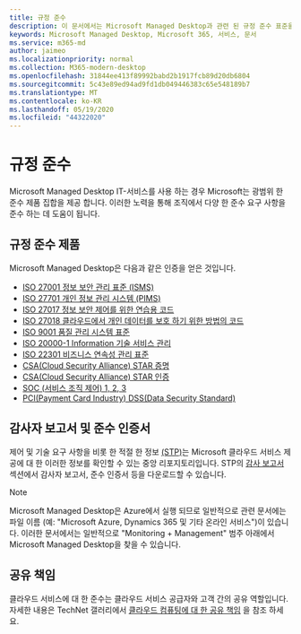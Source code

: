 ```yaml
---
title: 규정 준수
description: 이 문서에서는 Microsoft Managed Desktop과 관련 된 규정 준수 표준을 소개 합니다.
keywords: Microsoft Managed Desktop, Microsoft 365, 서비스, 문서
ms.service: m365-md
author: jaimeo
ms.localizationpriority: normal
ms.collection: M365-modern-desktop
ms.openlocfilehash: 31844ee413f89992babd2b1917fcb89d20db6804
ms.sourcegitcommit: 5c43e89ed94ad9fd1db049446383c65e548189b7
ms.translationtype: MT
ms.contentlocale: ko-KR
ms.lasthandoff: 05/19/2020
ms.locfileid: "44322020"
---
```

# <a name="compliance"></a>규정 준수

Microsoft Managed Desktop IT-서비스를 사용 하는 경우 Microsoft는 광범위 한 준수 제품 집합을 제공 합니다. 이러한 노력을 통해 조직에서 다양 한 준수 요구 사항을 준수 하는 데 도움이 됩니다.

## <a name="compliance-offerings"></a>규정 준수 제품

Microsoft Managed Desktop은 다음과 같은 인증을 얻은 것입니다.

- [ISO 27001 정보 보안 관리 표준 (ISMS)](../../compliance/offering-ISO-27001.md)
- [ISO 27701 개인 정보 관리 시스템 (PIMS)](../../compliance/offering-iso-27701.md)
- [ISO 27017 정보 보안 제어를 위한 연습용 코드](../../compliance/offering-ISO-27017.md)
- [ISO 27018 클라우드에서 개인 데이터를 보호 하기 위한 방법의 코드](../../compliance/offering-ISO-27018.md)
- [ISO 9001 품질 관리 시스템 표준](../../compliance/offering-ISO-9001.md)
- [ISO 20000-1 Information 기술 서비스 관리](../../compliance/offering-ISO-20000-1-2011.md)
- [ISO 22301 비즈니스 연속성 관리 표준](../../compliance/offering-ISO-22301.md)
- [CSA(Cloud Security Alliance) STAR 증명](../../compliance/offering-CSA-STAR-Attestation.md)
- [CSA(Cloud Security Alliance) STAR 인증](../../compliance/offering-CSA-Star-Certification.md)
- [SOC (서비스 조직 제어) 1, 2, 3](../../compliance/offering-SOC.md)
- [PCI(Payment Card Industry) DSS(Data Security Standard)](../../compliance/offering-PCI-DSS.md)

## <a name="auditor-reports-and-compliance-certificates"></a>감사자 보고서 및 준수 인증서

제어 및 기술 요구 사항을 비롯 한 적절 한 정보 [(STP)](https://servicetrust.microsoft.com/)는 Microsoft 클라우드 서비스 제공에 대 한 이러한 정보를 확인할 수 있는 중앙 리포지토리입니다. STP의 [감사 보고서](https://servicetrust.microsoft.com/ViewPage/MSComplianceGuide) 섹션에서 감사자 보고서, 준수 인증서 등을 다운로드할 수 있습니다.

> [!NOTE]
> Microsoft Managed Desktop은 Azure에서 실행 되므로 일반적으로 관련 문서에는 파일 이름 (예: "Microsoft Azure, Dynamics 365 및 기타 온라인 서비스")이 있습니다. 이러한 문서에서는 일반적으로 "Monitoring + Management" 범주 아래에서 Microsoft Managed Desktop을 찾을 수 있습니다.

## <a name="shared-responsibility"></a>공유 책임

클라우드 서비스에 대 한 준수는 클라우드 서비스 공급자와 고객 간의 공유 역할입니다. 자세한 내용은 TechNet 갤러리에서 [클라우드 컴퓨팅에 대 한 공유 책임](https://gallery.technet.microsoft.com/Shared-Responsibilities-81d0ff91) 을 참조 하세요.
